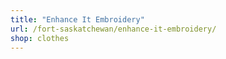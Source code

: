 ```yaml
---
title: "Enhance It Embroidery"
url: /fort-saskatchewan/enhance-it-embroidery/
shop: clothes
---
```

